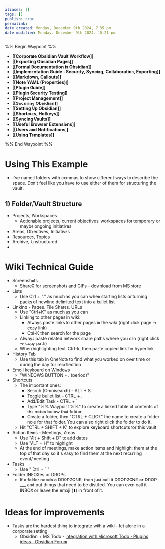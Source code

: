 ```yaml
---
aliases: []
tags: []
publish: true
permalink:
date created: Monday, December 9th 2024, 7:35 pm
date modified: Monday, December 9th 2024, 10:21 pm
---
```


%% Begin Waypoint %%
- **[[Corporate Obsidian Vault Workflow]]**
- **[[Exporting Obsidian Pages]]**
- **[[Formal Documentation in Obsidian]]**
- **[[Implementation Guide - Security, Syncing, Collaboration, Exporting]]**
- **[[Markdown, Callouts]]**
- **[[Note YAML (Properties)]]**
- **[[Plugin Guide]]**
- **[[Plugin Security Testing]]**
- **[[Project Management]]**
- **[[Securing Obsidian]]**
- **[[Setting Up Obsidian]]**
- **[[Shortcuts, Hotkeys]]**
- **[[Syncing Vaults]]**
- **[[Useful Browser Extensions]]**
- **[[Users and Notifications]]**
- **[[Using Templates]]**

%% End Waypoint %%

# Using This Example

- I've named folders with commas to show different ways to describe the space.  Don't feel like you have to use either of them for structuring the vault.

## 1) Folder/Vault Structure

- Projects, Workspaces
	- Actionable projects, current objectives, workspaces for temporary or maybe ongoing initiatives
- Areas, Objectives, Initiatives
- Resources, Topics
- Archive, Unstructured
- 

# Wiki Technical Guide

- Screenshots
	- ShareX for screenshots and GIFs - download from MS store
- Lists
	- Use Ctrl + "." as much as you can when starting lists or turning packs of newline delimited text into a bullet list
- Linking - Pages, File Shares, URLs
	- Use "Ctrl+K" as much as you can
	- Linking to other pages in wiki:
		- Always paste links to other pages in the wiki (right click page -> copy link)
		- Ctrl-K then search for the page
	- Always paste related network share paths where you can (right click -> copy path)
	- When highlighting text, Ctrl-k, then paste copied link for hyperlink
- History Tab
	- Use this tab in OneNote to find what you worked on over time or during the day for recollection
- Emoji keyboard on Windows
	- "WINDOWS BUTTON + . (period)"
- Shortcuts
	- The important ones:
		- Search (Omnisearch) - ALT + S
		- Toggle bullet list - CTRL + .
		- Add/Edit Task - CTRL + \`
		- Type "\%\% Waypoint \%\%" to create a linked table of contents of the notes below that folder
		- Create a folder, then "CTRL + CLICK" the name to create a folder note for that folder.  You can also right click the folder to do it.
	- Hit "CTRL + SHIFT + K" to explore keyboard shortcuts for this vault
- Action Items - Meetings, Areas
	- Use "Alt + Shift + D" to add dates
	- Use "ALT + H" to highlight
	- At the end of meetings, make action items and highlight them at the top of that day so it's easy to find them at the next recurring event/meeting
- Tasks
	- Use " Ctrl + \` "
- Folder INBOXes or DROPs
	- If a folder needs a DROPZONE, then just call it DROPZONE or DROP ___ and put things that need to be distilled.  You can even call it INBOX or leave the emoji (⬇️) in front of it.  

# Ideas for improvements

- Tasks are the hardest thing to integrate with a wiki - let alone in a corporate setting
	 - Obsidian + MS Todo - [Integration with Microsoft Todo - Plugins ideas - Obsidian Forum](https://forum.obsidian.md/t/integration-with-microsoft-todo/51156/19)